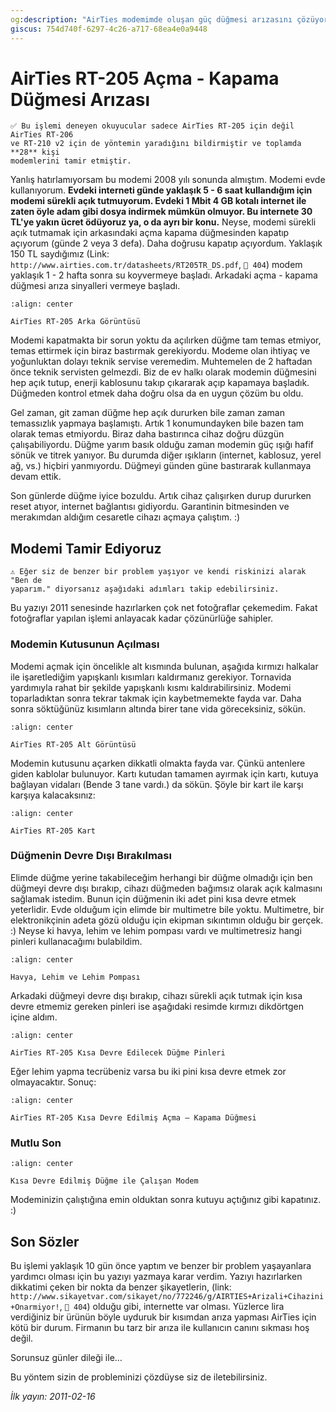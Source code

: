 ```yaml
---
og:description: "AirTies modemimde oluşan güç düğmesi arızasını çözüyorum."
giscus: 754d740f-6297-4c26-a717-68ea4e0a9448
---
```


# AirTies RT-205 Açma - Kapama Düğmesi Arızası

```{note}
✅ Bu işlemi deneyen okuyucular sadece AirTies RT-205 için değil AirTies RT-206
ve RT-210 v2 için de yöntemin yaradığını bildirmiştir ve toplamda **28** kişi
modemlerini tamir etmiştir.
```

Yanlış hatırlamıyorsam bu modemi 2008 yılı sonunda almıştım. Modemi evde
kullanıyorum. **Evdeki interneti günde yaklaşık 5 - 6 saat kullandığım için
modemi sürekli açık tutmuyorum. Evdeki 1 Mbit 4 GB kotalı internet ile zaten
öyle adam gibi dosya indirmek mümkün olmuyor. Bu internete 30 TL'ye yakın ücret
ödüyoruz ya, o da ayrı bir konu.** Neyse, modemi sürekli açık tutmamak için
arkasındaki açma kapama düğmesinden kapatıp açıyorum (günde 2 veya 3 defa). Daha
doğrusu kapatıp açıyordum. Yaklaşık 150 TL saydığımız
(Link: `http://www.airties.com.tr/datasheets/RT205TR_DS.pdf`, `🔗 404`)
modem yaklaşık 1 - 2 hafta sonra su koyvermeye başladı.
Arkadaki açma - kapama düğmesi arıza sinyalleri vermeye başladı.

```{figure} assets/airties-a.jpg
:align: center

AirTies RT-205 Arka Görüntüsü
```

Modemi kapatmakta bir sorun yoktu da açılırken düğme tam temas etmiyor, temas
ettirmek için biraz bastırmak gerekiyordu. Modeme olan ihtiyaç ve yoğunluktan
dolayı teknik servise veremedim. Muhtemelen de 2 haftadan önce teknik servisten
gelmezdi. Biz de ev halkı olarak modemin düğmesini hep açık tutup, enerji
kablosunu takıp çıkararak açıp kapamaya başladık. Düğmeden kontrol etmek daha
doğru olsa da en uygun çözüm bu oldu.

Gel zaman, git zaman düğme hep açık dururken bile zaman zaman temassızlık
yapmaya başlamıştı. Artık 1 konumundayken bile bazen tam olarak temas etmiyordu.
Biraz daha bastırınca cihaz doğru düzgün çalışabiliyordu. Düğme yarım basık
olduğu zaman modemin güç ışığı hafif sönük ve titrek yanıyor. Bu durumda diğer
ışıkların (internet, kablosuz, yerel ağ, vs.) hiçbiri yanmıyordu. Düğmeyi günden
güne bastırarak kullanmaya devam ettik.

Son günlerde düğme iyice bozuldu. Artık cihaz çalışırken durup dururken reset
atıyor, internet bağlantısı gidiyordu. Garantinin bitmesinden ve merakımdan
aldığım cesaretle cihazı açmaya çalıştım. :)

## Modemi Tamir Ediyoruz

```{attention}
⚠️ Eğer siz de benzer bir problem yaşıyor ve kendi riskinizi alarak "Ben de
yaparım." diyorsanız aşağıdaki adımları takip edebilirsiniz.
```

Bu yazıyı 2011 senesinde hazırlarken çok net fotoğraflar çekemedim. Fakat
fotoğraflar yapılan işlemi anlayacak kadar çözünürlüğe sahipler.

### Modemin Kutusunun Açılması

Modemi açmak için öncelikle alt kısmında bulunan, aşağıda kırmızı halkalar ile
işaretlediğim yapışkanlı kısımları kaldırmanız gerekiyor. Tornavida yardımıyla
rahat bir şekilde yapışkanlı kısmı kaldırabilirsiniz. Modemi toparladıktan sonra
tekrar takmak için kaybetmemekte fayda var. Daha sonra söktüğünüz kısımların
altında birer tane vida göreceksiniz, sökün.

```{figure} assets/airties-b.jpg
:align: center

AirTies RT-205 Alt Görüntüsü
```

Modemin kutusunu açarken dikkatli olmakta fayda var. Çünkü antenlere giden
kablolar bulunuyor. Kartı kutudan tamamen ayırmak için kartı, kutuya bağlayan
vidaları (Bende 3 tane vardı.) da sökün. Şöyle bir kart ile karşı karşıya
kalacaksınız:

```{figure} assets/airties-c.jpg
:align: center

AirTies RT-205 Kart
```

### Düğmenin Devre Dışı Bırakılması

Elimde düğme yerine takabileceğim herhangi bir düğme olmadığı için ben düğmeyi
devre dışı bırakıp, cihazı düğmeden bağımsız olarak açık kalmasını sağlamak
istedim. Bunun için düğmenin iki adet pini kısa devre etmek yeterlidir. Evde
olduğum için elimde bir multimetre bile yoktu. Multimetre, bir elektronikçinin
adeta gözü olduğu için ekipman sıkıntımın olduğu bir gerçek. :) Neyse ki havya,
lehim ve lehim pompası vardı ve multimetresiz hangi pinleri kullanacağımı
bulabildim.

```{figure} assets/airties-d.jpg
:align: center

Havya, Lehim ve Lehim Pompası
```

Arkadaki düğmeyi devre dışı bırakıp, cihazı sürekli açık tutmak için kısa devre
etmemiz gereken pinleri ise aşağıdaki resimde kırmızı dikdörtgen içine aldım.

```{figure} assets/airties-e.jpg
:align: center

AirTies RT-205 Kısa Devre Edilecek Düğme Pinleri
```

Eğer lehim yapma tecrübeniz varsa bu iki pini kısa devre etmek zor olmayacaktır.
Sonuç:

```{figure} assets/airties-f.jpg
:align: center

AirTies RT-205 Kısa Devre Edilmiş Açma – Kapama Düğmesi
```

### Mutlu Son

```{figure} assets/airties-g.jpg
:align: center

Kısa Devre Edilmiş Düğme ile Çalışan Modem
```

Modeminizin çalıştığına emin olduktan sonra kutuyu açtığınız gibi kapatınız. :)

## Son Sözler

Bu işlemi yaklaşık 10 gün önce yaptım ve benzer bir problem yaşayanlara yardımcı
olması için bu yazıyı yazmaya karar verdim. Yazıyı hazırlarken dikkatimi çeken
bir nokta da benzer şikayetlerin,
(link: `http://www.sikayetvar.com/sikayet/no/772246/g/AIRTIES+Arizali+Cihazini+Onarmiyor!`,
`🔗 404`)
olduğu gibi, internette var olması. Yüzlerce lira verdiğiniz bir ürünün böyle
uyduruk bir kısımdan arıza yapması AirTies için kötü bir durum. Firmanın bu tarz
bir arıza ile kullanıcın canını sıkması hoş değil.

Sorunsuz günler dileği ile…

Bu yöntem sizin de probleminizi çözdüyse siz de iletebilirsiniz.

*İlk yayın: 2011-02-16*
